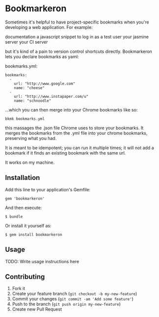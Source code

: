# Bookmarkeron

Sometimes it's helpful to have project-specific bookmarks when you're developing a web application. For example:

documentation
a javascript snippet to log in as a test user
your jasmine server
your CI server

but it's kind of a pain to version control shortcuts directly. Bookmarkeron lets you declare bookmarks as yaml:

bookmarks.yml:
```
bookmarks:
  -
    url: "http://www.google.com"
    name: "cheese"
  -
    url: "http://www.instapaper.com/u"
    name: "schnoodle"
```

...which you can then merge into your Chrome bookmarks like so:

    bkmk bookmarks.yml

this massages the .json file Chrome uses to store your bookmarks. It merges the bookmarks from the .yml file into your chrome bookmarks, preserving what you had.

It is meant to be idempotent; you can run it multiple times; it will not add a bookmark if it finds an existing bookmark with the same url.

It works on my machine.

## Installation

Add this line to your application's Gemfile:

    gem 'bookmarkeron'

And then execute:

    $ bundle

Or install it yourself as:

    $ gem install bookmarkeron

## Usage

TODO: Write usage instructions here

## Contributing

1. Fork it
2. Create your feature branch (`git checkout -b my-new-feature`)
3. Commit your changes (`git commit -am 'Add some feature'`)
4. Push to the branch (`git push origin my-new-feature`)
5. Create new Pull Request
